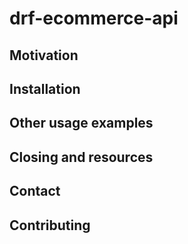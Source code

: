 # drf-ecommerce-api
## Motivation
## Installation
## Other usage examples
## Closing and resources
## Contact
## Contributing

